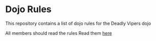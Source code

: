Dojo Rules
==========

This repository contains a list of dojo rules for the Deadly Vipers dojo

All members should read the rules Read them [here](https://github.com/deadlyvipers)

